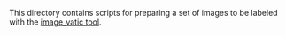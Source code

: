 This directory contains scripts for preparing a set of images to be labeled 
with the [image_vatic tool](https://github.com/pammirato/image_vatic).
